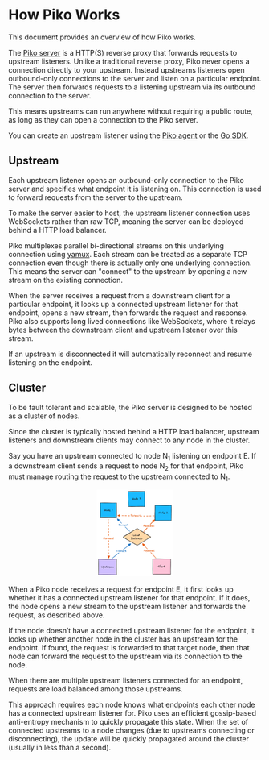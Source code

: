 # How Piko Works

This document provides an overview of how Piko works.

The [Piko server](./server/server.md) is a HTTP(S) reverse proxy that forwards
requests to upstream listeners. Unlike a traditional reverse proxy, Piko never
opens a connection directly to your upstream. Instead upstreams listeners open
outbound-only connections to the server and listen on a particular endpoint.
The server then forwards requests to a listening upstream via its outbound
connection to the server.

This means upstreams can run anywhere without requiring a public route, as long
as they can open a connection to the Piko server.

You can create an upstream listener using the [Piko agent](./agent/agent.md)
or the [Go SDK](./sdk/go-sdk.md).

## Upstream

Each upstream listener opens an outbound-only connection to the Piko server and
specifies what endpoint it is listening on. This connection is used to forward
requests from the server to the upstream.

To make the server easier to host, the upstream listener connection uses
WebSockets rather than raw TCP, meaning the server can be deployed behind a
HTTP load balancer.

Piko multiplexes parallel bi-directional streams on this underlying connection
using [yamux](https://github.com/hashicorp/yamux). Each stream can be treated
as a separate TCP connection even though there is actually only one underlying
connection. This means the server can "connect" to the upstream by opening a
new stream on the existing connection.

When the server receives a request from a downstream client for a particular
endpoint, it looks up a connected upstream listener for that endpoint, opens a
new stream, then forwards the request and response. Piko also supports long
lived connections like WebSockets, where it relays bytes between the downstream
client and upstream listener over this stream.

If an upstream is disconnected it will automatically reconnect and resume
listening on the endpoint.

## Cluster

To be fault tolerant and scalable, the Piko server is designed to be hosted as
a cluster of nodes.

Since the cluster is typically hosted behind a HTTP load balancer, upstream
listeners and downstream clients may connect to any node in the cluster.

Say you have an upstream connected to node N<sub>1</sub> listening on endpoint
E. If a downstream client sends a request to node N<sub>2</sub> for that
endpoint, Piko must manage routing the request to the upstream connected to
N<sub>1</sub>.

<p align="center">
  <img src="../assets/images/routing.png" alt="overview" width="30%"/>
</p>

When a Piko node receives a request for endpoint E, it first looks up whether
it has a connected upstream listener for that endpoint. If it does, the node
opens a new stream to the upstream listener and forwards the request, as
described above.

If the node doesn’t have a connected upstream listener for the endpoint, it
looks up whether another node in the cluster has an upstream for the endpoint.
If found, the request is forwarded to that target node, then that node can
forward the request to the upstream via its connection to the node.

When there are multiple upstream listeners connected for an endpoint, requests
are load balanced among those upstreams.

This approach requires each node knows what endpoints each other node has a
connected upstream listener for. Piko uses an efficient gossip-based
anti-entropy mechanism to quickly propagate this state. When the set of
connected upstreams to a node changes (due to upstreams connecting or
disconnecting), the update will be quickly propagated around the cluster
(usually in less than a second).
